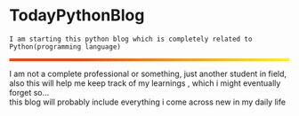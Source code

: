 # TodayPythonBlog
~~~
I am starting this python blog which is completely related to Python(programming language)
~~~
<hr style="height:5.5px ;background: linear-gradient(315deg, #fff700 0% ,#FF3F00 75%);"/>

I am not a complete professional or something, just another student in field, also this will help me keep track of my learnings , which i might eventually forget so...
<br>
this blog will probably include everything i come across new in my daily life
